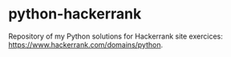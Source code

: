 # python-hackerrank
Repository of my Python solutions for Hackerrank site exercices: https://www.hackerrank.com/domains/python.
